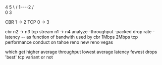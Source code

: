  4        5
  \      / 
   1----2
  /      \
 0        3

 CBR 1 -> 2
 TCP 0 -> 3

cbr n2 -> n3
tcp stream n1 -> n4
analyze 
 -throughput
 -packed drop rate
 -latency
 -- as function of bandwith used by cbr
   1Mbps
   2Mbps tcp performance
conduct on 
 tahoe reno new reno vegas

which get higher average throughput
lowest average latency
fewest drops
'best' tcp variant or not
